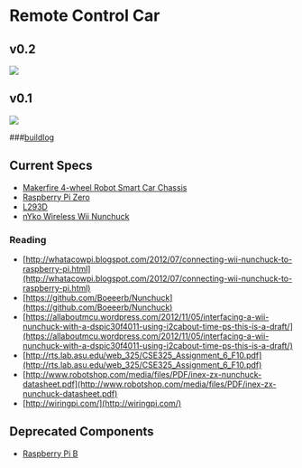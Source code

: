 # Remote Control Car

## v0.2
![](http://files.jackdwyer.org/20160912_001600.jpg)

## v0.1
![](http://files.jackdwyer.org/2016_09_04-14:57:40.png)

###[buildlog](buildlog/BUILDLOG.md)

## Current Specs
- [Makerfire 4-wheel Robot Smart Car Chassis](https://www.amazon.com/gp/product/B00NAT3VF4)
- [Raspberry Pi Zero](https://www.raspberrypi.org/)
- [L293D](http://www.ti.com/lit/ds/symlink/l293d.pdf)
- [nYko Wireless Wii Nunchuck](https://www.amazon.com/Wii-Kama-Wireless-Controller-Colours-Nintendo/dp/B0012R58LG)

### Reading
- [http://whatacowpi.blogspot.com/2012/07/connecting-wii-nunchuck-to-raspberry-pi.html](http://whatacowpi.blogspot.com/2012/07/connecting-wii-nunchuck-to-raspberry-pi.html)
- [https://github.com/Boeeerb/Nunchuck](https://github.com/Boeeerb/Nunchuck)
- [https://allaboutmcu.wordpress.com/2012/11/05/interfacing-a-wii-nunchuck-with-a-dspic30f4011-using-i2cabout-time-ps-this-is-a-draft/](https://allaboutmcu.wordpress.com/2012/11/05/interfacing-a-wii-nunchuck-with-a-dspic30f4011-using-i2cabout-time-ps-this-is-a-draft/)
- [http://rts.lab.asu.edu/web_325/CSE325_Assignment_6_F10.pdf](http://rts.lab.asu.edu/web_325/CSE325_Assignment_6_F10.pdf)
- [http://www.robotshop.com/media/files/PDF/inex-zx-nunchuck-datasheet.pdf](http://www.robotshop.com/media/files/PDF/inex-zx-nunchuck-datasheet.pdf)
- [http://wiringpi.com/](http://wiringpi.com/)

## Deprecated Components
- [Raspberry Pi B](https://www.raspberrypi.org/)
